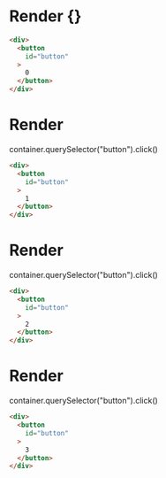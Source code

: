 # Render {}
```html
<div>
  <button
    id="button"
  >
    0
  </button>
</div>
```


# Render 
container.querySelector("button").click()

```html
<div>
  <button
    id="button"
  >
    1
  </button>
</div>
```


# Render 
container.querySelector("button").click()

```html
<div>
  <button
    id="button"
  >
    2
  </button>
</div>
```


# Render 
container.querySelector("button").click()

```html
<div>
  <button
    id="button"
  >
    3
  </button>
</div>
```